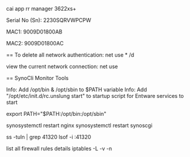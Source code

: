 cai app rr manager
3622xs+


Serial No (Sn): 2230SQRVWPCPW

MAC1: 9009D01800AB

MAC2: 9009D01800AC

==
To delete all network authentication:
net use * /d

view the current network connection:
net use

==
SynoCli Monitor Tools

Info: Add /opt/bin & /opt/sbin to $PATH variable
Info: Add "/opt/etc/init.d/rc.unslung start" to startup script for Entware services to start

export PATH="$PATH:/opt/bin:/opt/sbin"

synosystemctl restart nginx
synosystemctl restart synoscgi

ss -tuln | grep 41320
lsof -i :41320

list all firewall rules details
iptables -L -v -n